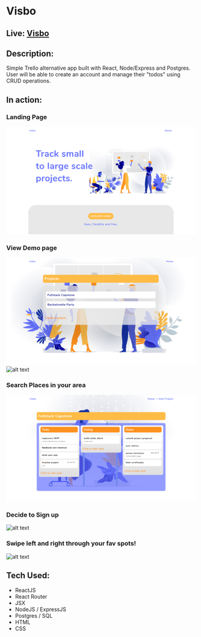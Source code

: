 # Visbo

## Live: [Visbo](https://visbo.now.sh/)

## Description:
Simple Trello alternative app built with React, Node/Express and Postgres. User will be able to create an account and manage their "todos" using CRUD operations.

## In action:

### Landing Page
![alt text](visuals/visual1.png)

### View Demo page
![alt text](visuals/visual2.png)   ![alt text](visuals/visual5.png) 

### Search Places in your area
![alt text](visuals/visual3.png)
 
### Decide to Sign up
![alt text](visuals/visual4.png)

### Swipe left and right through your fav spots! 
![alt text](visuals/visual6.png)

## Tech Used:
* ReactJS
* React Router
* JSX
* NodeJS / ExpressJS
* Postgres / SQL
* HTML
* CSS
